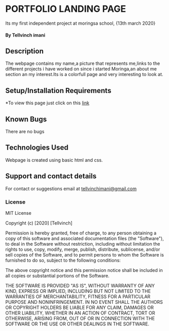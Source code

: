 # PORTFOLIO LANDING PAGE
Its my first independent project at moringsa school, {13th march 2020}
#### By **Tellvinch imani**
## Description
The webpage contains my name,a picture that represents me,links to the different projects i have worked on since i started Moringa,an about me section an my interest.Its is a colorfull page and very interesting to look at.
## Setup/Installation Requirements
*To view this page just click on this [link](https://tellvinch.github.io/portfolio/.)

## Known Bugs
There are no bugs
## Technologies Used
Webpage is created using basic html and css.
## Support and contact details
For contact or suggestions email at tellvinchimani@gmail.com
### License

MIT License

Copyright (c) [2020] [Tellvinch]

Permission is hereby granted, free of charge, to any person obtaining a copy
of this software and associated documentation files (the "Software"), to deal
in the Software without restriction, including without limitation the rights
to use, copy, modify, merge, publish, distribute, sublicense, and/or sell
copies of the Software, and to permit persons to whom the Software is
furnished to do so, subject to the following conditions:

The above copyright notice and this permission notice shall be included in all
copies or substantial portions of the Software.

THE SOFTWARE IS PROVIDED "AS IS", WITHOUT WARRANTY OF ANY KIND, EXPRESS OR
IMPLIED, INCLUDING BUT NOT LIMITED TO THE WARRANTIES OF MERCHANTABILITY,
FITNESS FOR A PARTICULAR PURPOSE AND NONINFRINGEMENT. IN NO EVENT SHALL THE
AUTHORS OR COPYRIGHT HOLDERS BE LIABLE FOR ANY CLAIM, DAMAGES OR OTHER
LIABILITY, WHETHER IN AN ACTION OF CONTRACT, TORT OR OTHERWISE, ARISING FROM,
OUT OF OR IN CONNECTION WITH THE SOFTWARE OR THE USE OR OTHER DEALINGS IN THE
SOFTWARE.